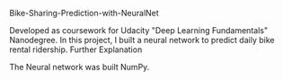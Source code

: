 Bike-Sharing-Prediction-with-NeuralNet

Developed as coursework for Udacity "Deep Learning Fundamentals" Nanodegree. In this project, I built a neural network to predict daily bike rental ridership.
Further Explanation

The Neural network was built NumPy.
